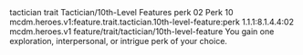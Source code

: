 <ability>
  <metadata>
    <class>tactician</class>
    <feature_type>trait</feature_type>
    <file_dpath>Tactician/10th-Level Features</file_dpath>
    <item_id>perk</item_id>
    <item_index>02</item_index>
    <item_name>Perk</item_name>
    <level>10</level>
    <scc>mcdm.heroes.v1:feature.trait.tactician.10th-level-feature:perk</scc>
    <scdc>1.1.1:8.1.4.4:02</scdc>
    <source>mcdm.heroes.v1</source>
    <type>feature/trait/tactician/10th-level-feature</type>
  </metadata>
  <effects>
    <effect type="mundane">You gain one exploration, interpersonal, or intrigue perk of your choice.</effect>
  </effects>
</ability>
